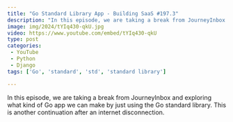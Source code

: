 ```yaml
---
title: "Go Standard Library App - Building SaaS #197.3"
description: "In this episode, we are taking a break from JourneyInbox and exploring what kind of Go app we can make by just using the Go standard library. This is another continuation after an internet disconnection."
image: img/2024/tYIq430-qkU.jpg
video: https://www.youtube.com/embed/tYIq430-qkU
type: post
categories:
 - YouTube
 - Python
 - Django
tags: ['Go', 'standard', 'std', 'standard library']

---
```


In this episode, we are taking a break from JourneyInbox and exploring what kind of Go app we can make by just using the Go standard library. This is another continuation after an internet disconnection.
